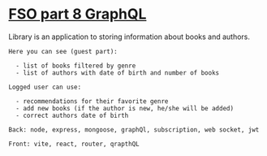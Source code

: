 # [FSO part 8 GraphQL](https://fullstackopen.com/en/part8)

  Library is an application to storing information about books and authors.

    Here you can see (guest part):

      - list of books filtered by genre
      - list of authors with date of birth and number of books

    Logged user can use:
    
      - recommendations for their favorite genre
      - add new books (if the author is new, he/she will be added)
      - correct authors date of birth

    Back: node, express, mongoose, graphQl, subscription, web socket, jwt

    Front: vite, react, router, qrapthQL